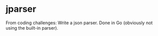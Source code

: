 # jparser
From coding challenges: Write a json parser. Done in Go (obviously not using the built-in parser).
